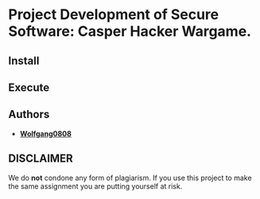 # Project Development of Secure Software: Casper Hacker Wargame.

## Install

## Execute

## Authors
* **[Wolfgang0808](https://github.com/Wolfgang0808)**

## DISCLAIMER
We do **not** condone any form of plagiarism. If you use this project to make the same assignment you are putting yourself at risk.
